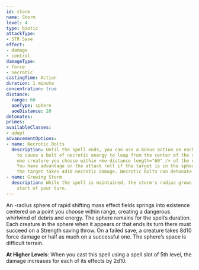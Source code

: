 ```yaml
---
id: storm
name: Storm
level: 4
type: biotic
attackType:
- STR Save
effect:
- damage
- control
damageType:
- force
- necrotic
castingTime: Action
duration: 1 minute
concentration: true
distance:
  range: 60
  aoeType: sphere
  aoeDistance: 20
detonates: 
primes: 
availableClasses:
- adept
advancementOptions:
- name: Necrotic Bolts
  description: Until the spell ends, you can use a bonus action on each of your turns
    to cause a bolt of necrotic energy to leap from the center of the sphere toward
    one creature you choose within <me-distance length="60" /> of the center. Make a ranged spell attack.
    You have advantage on the attack roll if the target is in the sphere. On a hit,
    the target takes 4d10 necrotic damage. Necrotic bolts can detonate primed targets.
- name: Growing Storm
  description: While the spell is maintained, the storm's radius grows by <me-distance length="5" /> at the
    start of your turn.
---
```

An <me-distance length="20" />-radius sphere of rapid shifting mass effect fields springs into existence centered on a point you choose within
range, creating a dangerous whirlwind of debris and energy. The sphere remains for the spell’s duration. Each creature
in the sphere when it appears or that ends its turn there must succeed on a Strength saving throw. On a failed save, a
creature takes 8d10 force damage or half as much on a successful one. The sphere’s space is difficult terrain.

__At Higher Levels__: When you cast this spell using a spell slot of 5th level, the damage increases for each of its effects by 2d10.

